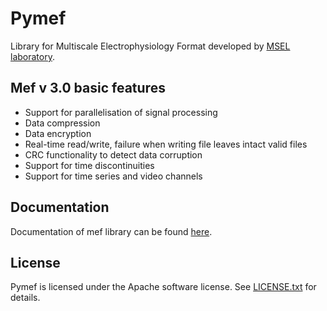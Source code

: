 Pymef
====

Library for Multiscale Electrophysiology Format developed by 
[MSEL laboratory](http://msel.mayo.edu/).

Mef v 3.0 basic features
------------------------

-   Support for parallelisation of signal processing
-   Data compression
-   Data encryption
-   Real-time read/write, failure when writing file leaves intact valid files
-   CRC functionality to detect data corruption
-   Support for time discontinuities
-   Support for time series and video channels

Documentation
-------------

Documentation of mef library can be found [here](http://msel.mayo.edu/codes.html).


License
-------

Pymef is licensed under the Apache software license. See [LICENSE.txt](./LICENSE.txt) for details.
